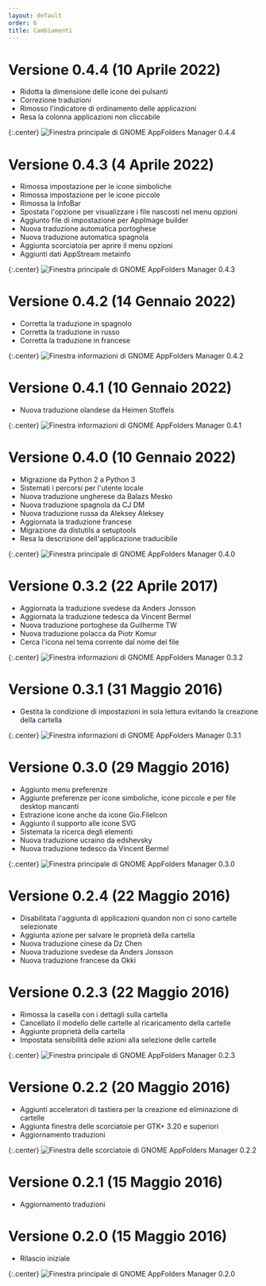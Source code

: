 ```yaml
---
layout: default
order: 6
title: Cambiamenti
---
```

# Versione 0.4.4 (10 Aprile 2022)
* Ridotta la dimensione delle icone dei pulsanti
* Correzione traduzioni
* Rimosso l'indicatore di ordinamento delle applicazioni
* Resa la colonna applicazioni non cliccabile

{:.center}
![Finestra principale di GNOME AppFolders Manager 0.4.4](/resources/gnome-appfolders-manager/archive/v0.4.4/italian/main.png)

# Versione 0.4.3 (4 Aprile 2022)
* Rimossa impostazione per le icone simboliche
* Rimossa impostazione per le icone piccole
* Rimossa la InfoBar
* Spostata l'opzione per visualizzare i file nascosti nel menu opzioni
* Aggiunto file di impostazione per AppImage builder
* Nuova traduzione automatica portoghese
* Nuova traduzione automatica spagnola
* Aggiunta scorciatoia per aprire il menu opzioni
* Aggiunti dati AppStream metainfo

{:.center}
![Finestra principale di GNOME AppFolders Manager 0.4.3](/resources/gnome-appfolders-manager/archive/v0.4.3/italian/main.png)

# Versione 0.4.2 (14 Gennaio 2022)
* Corretta la traduzione in spagnolo
* Corretta la traduzione in russo
* Corretta la traduzione in francese

{:.center}
![Finestra informazioni di GNOME AppFolders Manager 0.4.2](/resources/gnome-appfolders-manager/archive/v0.4.2/italian/about.png)

# Versione 0.4.1 (10 Gennaio 2022)
* Nuova traduzione olandese da Heimen Stoffels

{:.center}
![Finestra informazioni di GNOME AppFolders Manager 0.4.1](/resources/gnome-appfolders-manager/archive/v0.4.1/italian/about.png)

# Versione 0.4.0 (10 Gennaio 2022)
* Migrazione da Python 2 a Python 3
* Sistemati i percorsi per l'utente locale
* Nuova traduzione ungherese da Balazs Mesko
* Nuova traduzione spagnola da CJ DM
* Nuova traduzione russa da Aleksey Aleksey
* Aggiornata la traduzione francese
* Migrazione da distutils a setuptools
* Resa la descrizione dell'applicazione traducibile

{:.center}
![Finestra principale di GNOME AppFolders Manager 0.4.0](/resources/gnome-appfolders-manager/archive/v0.4.0/italian/main.png)

# Versione 0.3.2 (22 Aprile 2017)
* Aggiornata la traduzione svedese da Anders Jonsson
* Aggiornata la traduzione tedesca da Vincent Bermel
* Nuova traduzione portoghese da Guilherme TW
* Nuova traduzione polacca da Piotr Komur
* Cerca l'icona nel tema corrente dal nome del file

{:.center}
![Finestra informazioni di GNOME AppFolders Manager 0.3.2](/resources/gnome-appfolders-manager/archive/v0.3.2/italian/about.png)

# Versione 0.3.1 (31 Maggio 2016)
* Gestita la condizione di impostazioni in sola lettura evitando la creazione della cartella

{:.center}
![Finestra informazioni di GNOME AppFolders Manager 0.3.1](/resources/gnome-appfolders-manager/archive/v0.3.1/italian/about.png)

# Versione 0.3.0 (29 Maggio 2016)

* Aggiunto menu preferenze
* Aggiunte preferenze per icone simboliche, icone piccole e per file desktop mancanti
* Estrazione icone anche da icone Gio.FileIcon
* Aggiunto il supporto alle icone SVG
* Sistemata la ricerca degli elementi
* Nuova traduzione ucraino da edshevsky
* Nuova traduzione tedesco da Vincent Bermel

{:.center}
![Finestra principale di GNOME AppFolders Manager 0.3.0](/resources/gnome-appfolders-manager/archive/v0.3.0/italian/main.png)

# Versione 0.2.4 (22 Maggio 2016)

* Disabilitata l'aggiunta di applicazioni quandon non ci sono cartelle selezionate
* Aggiunta azione per salvare le propriet&agrave; della cartella
* Nuova traduzione cinese da Dz Chen
* Nuova traduzione svedese da Anders Jonsson
* Nuova traduzione francese da Okki

# Versione 0.2.3 (22 Maggio 2016)

* Rimossa la casella con i dettagli sulla cartella
* Cancellato il modello delle cartelle al ricaricamento della cartelle
* Aggiunte propriet&agrave; della cartella
* Impostata sensibilit&agrave; delle azioni alla selezione delle cartelle

{:.center}
![Finestra principale di GNOME AppFolders Manager 0.2.3](/resources/gnome-appfolders-manager/archive/v0.2.3/italian/main.png)

# Versione 0.2.2 (20 Maggio 2016)

* Aggiunti acceleratori di tastiera per la creazione ed eliminazione di cartelle
* Aggiunta finestra delle scorciatoie per GTK+ 3.20 e superiori
* Aggiornamento traduzioni

{:.center}
![Finestra delle scorciatoie di GNOME AppFolders Manager 0.2.2](/resources/gnome-appfolders-manager/archive/v0.2.2/italian/shortcuts.png)

# Versione 0.2.1 (15 Maggio 2016)

* Aggiornamento traduzioni


# Versione 0.2.0 (15 Maggio 2016)

* Rilascio iniziale

{:.center}
![Finestra principale di GNOME AppFolders Manager 0.2.0](/resources/gnome-appfolders-manager/archive/v0.2.0/italian/main.png)